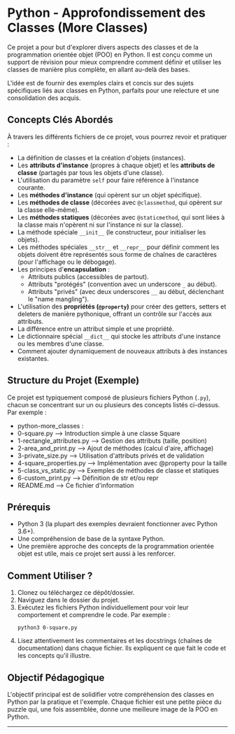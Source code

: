 # Python - Approfondissement des Classes (More Classes)

Ce projet a pour but d'explorer divers aspects des classes et de la programmation orientée objet (POO) en Python. Il est conçu comme un support de révision pour mieux comprendre comment définir et utiliser les classes de manière plus complète, en allant au-delà des bases.

L'idée est de fournir des exemples clairs et concis sur des sujets spécifiques liés aux classes en Python, parfaits pour une relecture et une consolidation des acquis.

## Concepts Clés Abordés

À travers les différents fichiers de ce projet, vous pourrez revoir et pratiquer :

*   La définition de classes et la création d'objets (instances).
*   Les **attributs d'instance** (propres à chaque objet) et les **attributs de classe** (partagés par tous les objets d'une classe).
*   L'utilisation du paramètre `self` pour faire référence à l'instance courante.
*   Les **méthodes d'instance** (qui opèrent sur un objet spécifique).
*   Les **méthodes de classe** (décorées avec `@classmethod`, qui opèrent sur la classe elle-même).
*   Les **méthodes statiques** (décorées avec `@staticmethod`, qui sont liées à la classe mais n'opèrent ni sur l'instance ni sur la classe).
*   La méthode spéciale `__init__` (le constructeur, pour initialiser les objets).
*   Les méthodes spéciales `__str__` et `__repr__` pour définir comment les objets doivent être représentés sous forme de chaînes de caractères (pour l'affichage ou le débogage).
*   Les principes d'**encapsulation** :
    *   Attributs publics (accessibles de partout).
    *   Attributs "protégés" (convention avec un underscore `_` au début).
    *   Attributs "privés" (avec deux underscores `__` au début, déclenchant le "name mangling").
*   L'utilisation des **propriétés (`@property`)** pour créer des getters, setters et deleters de manière pythonique, offrant un contrôle sur l'accès aux attributs.
*   La différence entre un attribut simple et une propriété.
*   Le dictionnaire spécial `__dict__` qui stocke les attributs d'une instance ou les membres d'une classe.
*   Comment ajouter dynamiquement de nouveaux attributs à des instances existantes.

## Structure du Projet (Exemple)

Ce projet est typiquement composé de plusieurs fichiers Python (`.py`), chacun se concentrant sur un ou plusieurs des concepts listés ci-dessus. Par exemple :
*   python-more_classes :
*   0-square.py --> Introduction simple à une classe Square
*   1-rectangle_attributes.py --> Gestion des attributs (taille, position)
*   2-area_and_print.py --> Ajout de méthodes (calcul d'aire, affichage)
*   3-private_size.py --> Utilisation d'attributs privés et de validation
*   4-square_properties.py --> Implémentation avec @property pour la taille
*   5-class_vs_static.py --> Exemples de méthodes de classe et statiques
*   6-custom_print.py --> Définition de str et/ou repr
*   README.md --> Ce fichier d'information

## Prérequis

*   Python 3 (la plupart des exemples devraient fonctionner avec Python 3.6+).
*   Une compréhension de base de la syntaxe Python.
*   Une première approche des concepts de la programmation orientée objet est utile, mais ce projet sert aussi à les renforcer.

## Comment Utiliser ?

1.  Clonez ou téléchargez ce dépôt/dossier.
2.  Naviguez dans le dossier du projet.
3.  Exécutez les fichiers Python individuellement pour voir leur comportement et comprendre le code. Par exemple :
    ```
    python3 0-square.py
    ```
4.  Lisez attentivement les commentaires et les docstrings (chaînes de documentation) dans chaque fichier. Ils expliquent ce que fait le code et les concepts qu'il illustre.

## Objectif Pédagogique

L'objectif principal est de solidifier votre compréhension des classes en Python par la pratique et l'exemple. Chaque fichier est une petite pièce du puzzle qui, une fois assemblée, donne une meilleure image de la POO en Python.

---